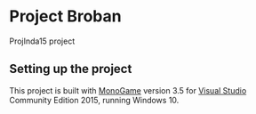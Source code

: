 # Project Broban
ProjInda15 project

## Setting up the project

This project is built with [MonoGame](http://www.monogame.net/) version 3.5 for [Visual Studio](https://www.visualstudio.com/)
Community Edition 2015, running Windows 10.

